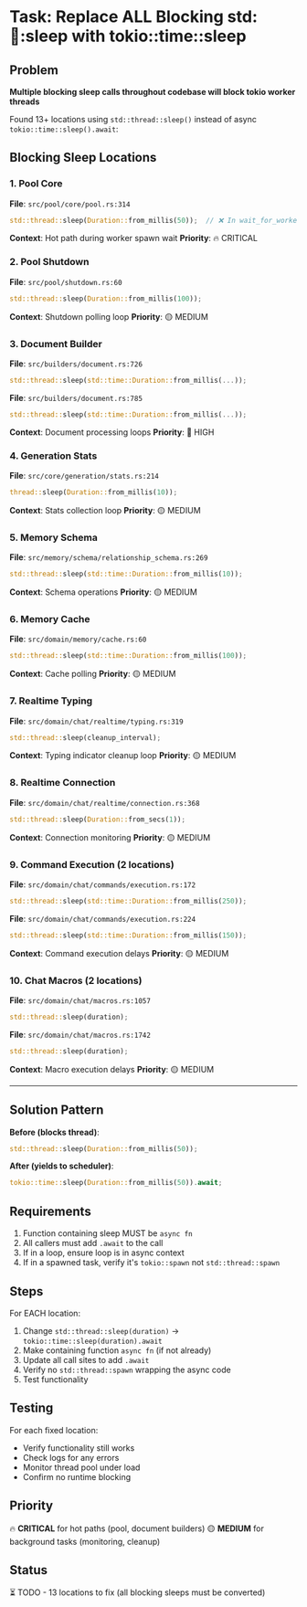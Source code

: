 # Task: Replace ALL Blocking std::thread::sleep with tokio::time::sleep

## Problem
**Multiple blocking sleep calls throughout codebase will block tokio worker threads**

Found 13+ locations using `std::thread::sleep()` instead of async `tokio::time::sleep().await`:

## Blocking Sleep Locations

### 1. Pool Core
**File**: `src/pool/core/pool.rs:314`
```rust
std::thread::sleep(Duration::from_millis(50));  // ❌ In wait_for_workers loop
```
**Context**: Hot path during worker spawn wait
**Priority**: 🔥 CRITICAL

### 2. Pool Shutdown  
**File**: `src/pool/shutdown.rs:60`
```rust
std::thread::sleep(Duration::from_millis(100));
```
**Context**: Shutdown polling loop
**Priority**: 🟡 MEDIUM

### 3. Document Builder
**File**: `src/builders/document.rs:726`
```rust
std::thread::sleep(std::time::Duration::from_millis(...));
```
**File**: `src/builders/document.rs:785`
```rust
std::thread::sleep(std::time::Duration::from_millis(...));
```
**Context**: Document processing loops
**Priority**: 🔴 HIGH

### 4. Generation Stats
**File**: `src/core/generation/stats.rs:214`
```rust
thread::sleep(Duration::from_millis(10));
```
**Context**: Stats collection loop
**Priority**: 🟡 MEDIUM

### 5. Memory Schema
**File**: `src/memory/schema/relationship_schema.rs:269`
```rust
std::thread::sleep(std::time::Duration::from_millis(10));
```
**Context**: Schema operations
**Priority**: 🟡 MEDIUM

### 6. Memory Cache
**File**: `src/domain/memory/cache.rs:60`
```rust
std::thread::sleep(std::time::Duration::from_millis(100));
```
**Context**: Cache polling
**Priority**: 🟡 MEDIUM

### 7. Realtime Typing
**File**: `src/domain/chat/realtime/typing.rs:319`
```rust
std::thread::sleep(cleanup_interval);
```
**Context**: Typing indicator cleanup loop
**Priority**: 🟡 MEDIUM

### 8. Realtime Connection
**File**: `src/domain/chat/realtime/connection.rs:368`
```rust
std::thread::sleep(Duration::from_secs(1));
```
**Context**: Connection monitoring
**Priority**: 🟡 MEDIUM

### 9. Command Execution (2 locations)
**File**: `src/domain/chat/commands/execution.rs:172`
```rust
std::thread::sleep(std::time::Duration::from_millis(250));
```
**File**: `src/domain/chat/commands/execution.rs:224`
```rust
std::thread::sleep(std::time::Duration::from_millis(150));
```
**Context**: Command execution delays
**Priority**: 🟡 MEDIUM

### 10. Chat Macros (2 locations)
**File**: `src/domain/chat/macros.rs:1057`
```rust
std::thread::sleep(duration);
```
**File**: `src/domain/chat/macros.rs:1742`
```rust
std::thread::sleep(duration);
```
**Context**: Macro execution delays
**Priority**: 🟡 MEDIUM

---

## Solution Pattern

**Before (blocks thread)**:
```rust
std::thread::sleep(Duration::from_millis(50));
```

**After (yields to scheduler)**:
```rust
tokio::time::sleep(Duration::from_millis(50)).await;
```

## Requirements

1. Function containing sleep MUST be `async fn`
2. All callers must add `.await` to the call
3. If in a loop, ensure loop is in async context
4. If in a spawned task, verify it's `tokio::spawn` not `std::thread::spawn`

## Steps

For EACH location:
1. Change `std::thread::sleep(duration)` → `tokio::time::sleep(duration).await`
2. Make containing function `async fn` (if not already)
3. Update all call sites to add `.await`
4. Verify no `std::thread::spawn` wrapping the async code
5. Test functionality

## Testing

For each fixed location:
- Verify functionality still works
- Check logs for any errors
- Monitor thread pool under load
- Confirm no runtime blocking

## Priority
🔥 **CRITICAL** for hot paths (pool, document builders)
🟡 **MEDIUM** for background tasks (monitoring, cleanup)

## Status
⏳ TODO - 13 locations to fix (all blocking sleeps must be converted)
